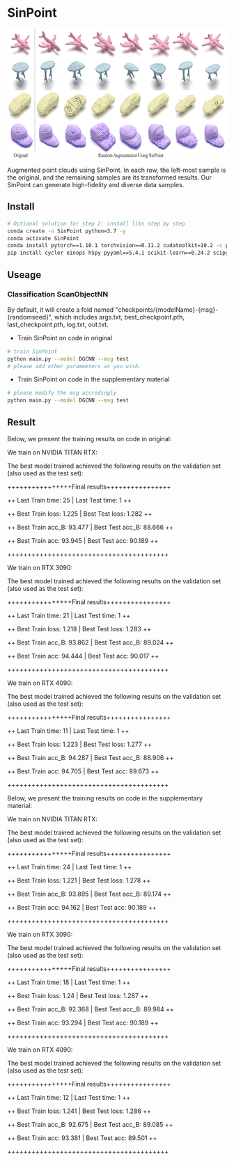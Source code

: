 # SinPoint

<div align="center">
  <img src="images/augments.png" width="650px" height="300px">
</div>

Augmented point clouds using SinPoint. In each row, the left-most sample is the original, and the remaining samples are its transformed results. Our SinPoint can generate high-fidelity and diverse data samples.


## Install

```bash
# Optional solution for step 2: install libs step by step
conda create -n SinPoint python=3.7 -y
conda activate SinPoint
conda install pytorch==1.10.1 torchvision==0.11.2 cudatoolkit=10.2 -c pytorch -y
pip install cycler einops h5py pyyaml==5.4.1 scikit-learn==0.24.2 scipy tqdm matplotlib==3.4.2
```


## Useage

### Classification ScanObjectNN

By default, it will create a fold named "checkpoints/{modelName}-{msg}-{randomseed}", which includes args.txt, best_checkpoint.pth, last_checkpoint.pth, log.txt, out.txt.
- Train SinPoint on code in original
```bash
# train SinPoint
python main.py --model DGCNN --msg test
# please add other paramemters as you wish.
```

- Train SinPoint on code in the supplementary material
```bash
# please modify the msg accrodingly
python main.py --model DGCNN --msg test
```

## Result

Below, we present the training results on code in original:

We train on NVIDIA TITAN RTX:

The best model trained achieved the following results on the validation set (also used as the test set):

++++++++++++++++Final results++++++++++++++++

++  Last Train time: 25 | Last Test time: 1  ++

++  Best Train loss: 1.225 | Best Test loss: 1.282  ++

++  Best Train acc_B: 93.477 | Best Test acc_B: 88.666  ++

++  Best Train acc: 93.945 | Best Test acc: 90.189  ++

++++++++++++++++++++++++++++++++++++++++

We train on RTX 3090:

The best model trained achieved the following results on the validation set (also used as the test set):

++++++++++++++++Final results++++++++++++++++

++  Last Train time: 21 | Last Test time: 1  ++

++  Best Train loss: 1.218 | Best Test loss: 1.283  ++

++  Best Train acc_B: 93.862 | Best Test acc_B: 89.024  ++

++  Best Train acc: 94.444 | Best Test acc: 90.017  ++

++++++++++++++++++++++++++++++++++++++++

We train on RTX 4090:

The best model trained achieved the following results on the validation set (also used as the test set):

++++++++++++++++Final results++++++++++++++++

++  Last Train time: 11 | Last Test time: 1  ++

++  Best Train loss: 1.223 | Best Test loss: 1.277  ++

++  Best Train acc_B: 94.287 | Best Test acc_B: 88.906  ++

++  Best Train acc: 94.705 | Best Test acc: 89.673  ++

++++++++++++++++++++++++++++++++++++++++

Below, we present the training results on code in the supplementary material:

We train on NVIDIA TITAN RTX:

The best model trained achieved the following results on the validation set (also used as the test set):

++++++++++++++++Final results++++++++++++++++

++  Last Train time: 24 | Last Test time: 1  ++

++  Best Train loss: 1.221 | Best Test loss: 1.278  ++

++  Best Train acc_B: 93.895 | Best Test acc_B: 89.174  ++

++  Best Train acc: 94.162 | Best Test acc: 90.189  ++

++++++++++++++++++++++++++++++++++++++++

We train on RTX 3090:

The best model trained achieved the following results on the validation set (also used as the test set):

++++++++++++++++Final results++++++++++++++++

++  Last Train time: 18 | Last Test time: 1  ++

++  Best Train loss: 1.24 | Best Test loss: 1.287  ++

++  Best Train acc_B: 92.368 | Best Test acc_B: 89.984  ++

++  Best Train acc: 93.294 | Best Test acc: 90.189  ++

++++++++++++++++++++++++++++++++++++++++

We train on RTX 4090:

The best model trained achieved the following results on the validation set (also used as the test set):

++++++++++++++++Final results++++++++++++++++

++  Last Train time: 12 | Last Test time: 1  ++

++  Best Train loss: 1.241 | Best Test loss: 1.286  ++

++  Best Train acc_B: 92.675 | Best Test acc_B: 89.085  ++

++  Best Train acc: 93.381 | Best Test acc: 89.501  ++

++++++++++++++++++++++++++++++++++++++++
